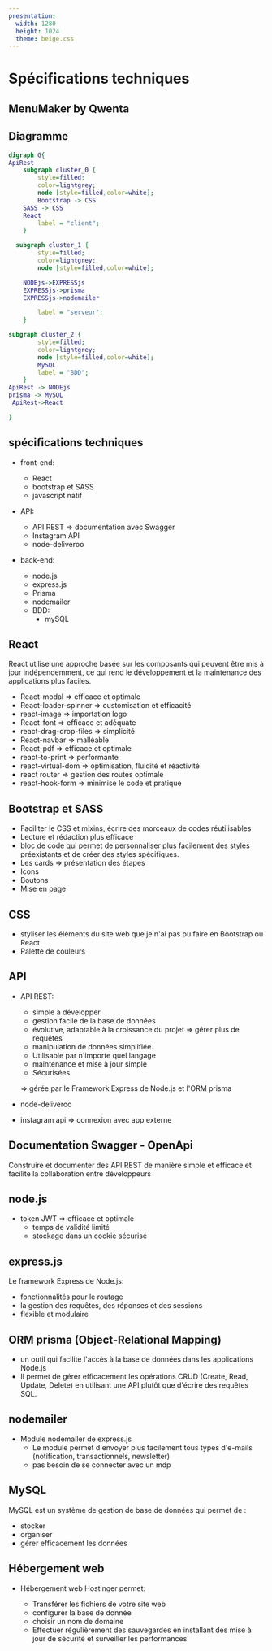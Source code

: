 ```yaml
---
presentation:
  width: 1280
  height: 1024
  theme: beige.css
---
```


<!-- slide -->

# Spécifications techniques

## MenuMaker by Qwenta

<!-- slide -->

## Diagramme

```dot
digraph G{
ApiRest
	subgraph cluster_0 {
		style=filled;
		color=lightgrey;
		node [style=filled,color=white];
		Bootstrap -> CSS
    SASS -> CSS
    React
		label = "client";
	}

  subgraph cluster_1 {
		style=filled;
		color=lightgrey;
		node [style=filled,color=white];

    NODEjs->EXPRESSjs
    EXPRESSjs->prisma
    EXPRESSjs->nodemailer

		label = "serveur";
	}

subgraph cluster_2 {
		style=filled;
		color=lightgrey;
		node [style=filled,color=white];
		MySQL
		label = "BDD";
	}
ApiRest -> NODEjs
prisma -> MySQL
 ApiRest->React

}
```

<!-- slide -->

## spécifications techniques

- front-end:

  - React
  - bootstrap et SASS
  - javascript natif

- API:

  - API REST
    => documentation avec Swagger
  - Instagram API
  - node-deliveroo

- back-end:
  - node.js
  - express.js
  - Prisma
  - nodemailer
  - BDD:
    - mySQL

<!-- slide -->

## React

React utilise une approche basée sur les composants qui peuvent être mis à jour indépendemment, ce qui rend le développement et la maintenance des applications plus faciles.

- React-modal => efficace et optimale
- React-loader-spinner => customisation et efficacité
- react-image => importation logo
- React-font => efficace et adéquate
- react-drag-drop-files => simplicité
- React-navbar => malléable
- React-pdf => efficace et optimale
- react-to-print => performante
- react-virtual-dom => optimisation, fluidité et réactivité
- react router => gestion des routes optimale
- react-hook-form => minimise le code et pratique

<!-- slide -->

## Bootstrap et SASS

- Faciliter le CSS et mixins, écrire des morceaux de codes réutilisables
- Lecture et rédaction plus efficace
- bloc de code qui permet de personnaliser plus facilement des styles préexistants et de créer des styles spécifiques.
- Les cards => présentation des étapes
- Icons
- Boutons
- Mise en page

<!-- slide -->

## CSS

- styliser les éléments du site web que je n'ai pas pu faire en Bootstrap ou React
- Palette de couleurs

<!-- slide -->

## API

- API REST:

  - simple à développer
  - gestion facile de la base de données
  - évolutive, adaptable à la croissance du projet => gérer plus de requêtes
  - manipulation de données simplifiée.
  - Utilisable par n'importe quel langage
  - maintenance et mise à jour simple
  - Sécurisées

  => gérée par le Framework Express de Node.js et l'ORM prisma

- node-deliveroo
- instagram api => connexion avec app externe

<!-- slide -->

## Documentation Swagger - OpenApi

Construire et documenter des API REST de manière simple et efficace et facilite la collaboration entre développeurs

<!-- slide -->

## node.js

- token JWT => efficace et optimale
  - temps de validité limité
  - stockage dans un cookie sécurisé

<!-- slide -->

## express.js

Le framework Express de Node.js:

- fonctionnalités pour le routage
- la gestion des requêtes, des réponses et des sessions
- flexible et modulaire

<!-- slide -->

## ORM prisma (Object-Relational Mapping)

- un outil qui facilite l'accès à la base de données dans les applications Node.js
- Il permet de gérer efficacement les opérations CRUD (Create, Read, Update, Delete) en utilisant une API plutôt que d'écrire des requêtes SQL.

<!-- slide -->

## nodemailer

- Module nodemailer de express.js
  - Le module permet d'envoyer plus facilement tous types d'e-mails (notification, transactionnels, newsletter)
  - pas besoin de se connecter avec un mdp

<!-- slide -->

## MySQL

MySQL est un système de gestion de base de données qui permet de :

- stocker
- organiser
- gérer efficacement les données

<!-- slide -->

## Hébergement web

- Hébergement web Hostinger permet:

  - Transférer les fichiers de votre site web
  - configurer la base de donnée
  - choisir un nom de domaine
  - Effectuer régulièrement des sauvegardes en installant des mise à jour de sécurité et surveiller les performances
